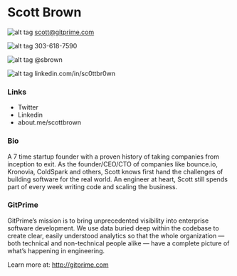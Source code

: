 # Scott Brown
![alt tag](https://raw.github.com/stbrown/BusinessCard/master/small_email_icon.gif) scott@gitprime.com

![alt tag](https://raw.github.com/stbrown/BusinessCard/master/icon_tiny_phone.gif) 303-618-7590

![alt tag](https://raw.github.com/stbrown/BusinessCard/master/icon_twitter_tiny.png) @sbrown

![alt tag](https://raw.github.com/stbrown/BusinessCard/master/linkedin_icon.gif) linkedin.com/in/sc0ttbr0wn

### Links

* Twitter
* Linkedin
* about.me/scottbrown

### Bio

A 7 time startup founder with a proven history of taking companies from inception to exit. As the founder/CEO/CTO of companies like bounce.io, Kronovia, ColdSpark and others, Scott knows first hand the challenges of building software for the real world. An engineer at heart, Scott still spends part of every week writing code and scaling the business.

### GitPrime

GitPrime’s mission is to bring unprecedented visibility into enterprise software development. We use data buried deep within the codebase to create clear, easily understood analytics so that the whole organization — both technical and non-technical people alike — have a complete picture of what’s happening in engineering.

Learn more at: http://gitprime.com

